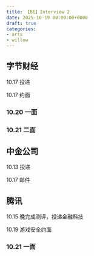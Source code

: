 ```yaml
---
title: 【BE】Interview 2
date: 2025-10-19 00:00:00+0000
draft: true
categories: 
- arts
- willow
---
```


## 字节财经

10.17 投递

10.17 约面

### 10.20 一面



### 10.21 二面



## 中金公司

10.13 投递

10.17 邮件

## 腾讯

10.15 晚完成测评，投递金融科技

10.19 游戏安全约面

### 10.21 一面

